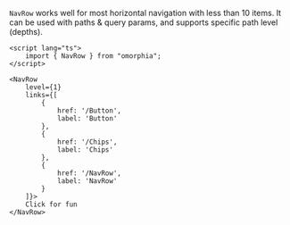 `NavRow` works well for most horizontal navigation with less than 10 items. It can be used with paths & query params, and supports specific path level (depths).

```svelte example raised
<script lang="ts">
    import { NavRow } from "omorphia";
</script>

<NavRow
    level={1}
    links={[
        {
            href: '/Button',
            label: 'Button'
        },
        {
            href: '/Chips',
            label: 'Chips'
        },
        {
            href: '/NavRow',
            label: 'NavRow'
        }
    ]}>
    Click for fun
</NavRow>
```